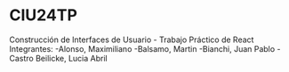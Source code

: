 # CIU24TP
Construcción de Interfaces de Usuario - Trabajo Práctico de React
Integrantes: 
  -Alonso, Maximiliano
  -Balsamo, Martin
  -Bianchi, Juan Pablo
  -Castro Beilicke, Lucia Abril
  
